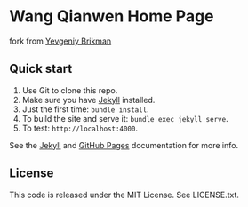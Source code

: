 # Wang Qianwen Home Page
fork from [Yevgeniy Brikman](https://github.com/brikis98/yevgeniy-brikman-homepage)

## Quick start

1. Use Git to clone this repo.
1. Make sure you have [Jekyll](http://jekyllrb.com/docs/installation/) installed.
1. Just the first time: `bundle install`.
1. To build the site and serve it: `bundle exec jekyll serve`.
1. To test: `http://localhost:4000`.

See the [Jekyll](http://jekyllrb.com/) and [GitHub Pages](https://pages.github.com/)
documentation for more info.



## License

This code is released under the MIT License. See LICENSE.txt.